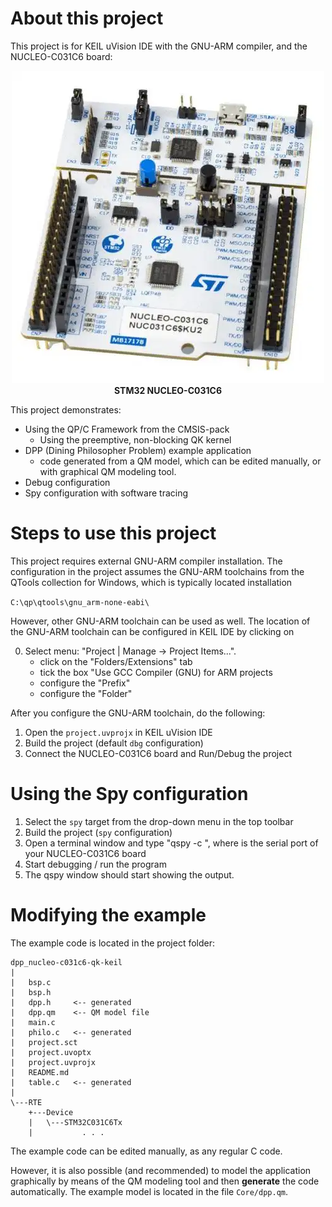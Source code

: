 # About this project
This project is for KEIL uVision IDE with the GNU-ARM compiler,
and the NUCLEO-C031C6 board:

<p align="center">
<img src="stm32-nucleo-c031c6.webp"/><br>
<b>STM32 NUCLEO-C031C6</b>
</p>

This project demonstrates:
- Using the QP/C Framework from the CMSIS-pack
  + Using the preemptive, non-blocking QK kernel
- DPP (Dining Philosopher Problem) example application
  + code generated from a QM model, which can be edited manually,
    or with graphical QM modeling tool.
- Debug configuration
- Spy configuration with software tracing


# Steps to use this project
This project requires external GNU-ARM compiler installation.
The configuration in the project assumes the GNU-ARM toolchains from
the QTools collection for Windows, which is typically located installation

`C:\qp\qtools\gnu_arm-none-eabi\`

However, other GNU-ARM toolchain can be used as well. The location
of the GNU-ARM toolchain can be configured in KEIL IDE by clicking on

0. Select menu: "Project | Manage -> Project Items...".
   - click on the "Folders/Extensions" tab
   - tick the box "Use GCC Compiler (GNU) for ARM projects
   - configure the "Prefix"
   - configure the "Folder"

After you configure the GNU-ARM toolchain, do the following:

1. Open the `project.uvprojx` in KEIL uVision IDE
2. Build the project (default `dbg` configuration)
5. Connect the NUCLEO-C031C6 board and Run/Debug the project


# Using the Spy configuration

1. Select the `spy` target from the drop-down menu in the top toolbar
2. Build the project (`spy` configuration)
4. Open a terminal window and type "qspy -c <COMX>", where <COMX> is the serial
   port of your NUCLEO-C031C6 board
5. Start debugging / run the program
6. The qspy window should start showing the output.


# Modifying the example

The example code is located in the project folder:

```
dpp_nucleo-c031c6-qk-keil
|
|   bsp.c
|   bsp.h
|   dpp.h     <-- generated
|   dpp.qm    <-- QM model file
|   main.c
|   philo.c   <-- generated
|   project.sct
|   project.uvoptx
|   project.uvprojx
|   README.md
|   table.c   <-- generated
|
\---RTE
    +---Device
    |   \---STM32C031C6Tx
    |           . . .
```

The example code can be edited manually, as any regular C code.

However, it is also possible (and recommended) to model the application
graphically by means of the QM modeling tool and then **generate** the
code automatically. The example model is located in the file `Core/dpp.qm`.
